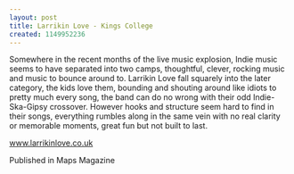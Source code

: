 ```yaml
---
layout: post
title: Larrikin Love - Kings College
created: 1149952236
---
```

Somewhere in the recent months of the live music explosion, Indie music seems to have separated into two camps, thoughtful, clever, rocking music and music to bounce around to. Larrikin Love fall squarely into the later category, the kids love them, bounding and shouting around like idiots to pretty much every song, the band can do no wrong with their odd Indie-Ska-Gipsy crossover. However hooks and structure seem hard to find in their songs, everything rumbles along in the same vein with no real clarity or memorable moments, great fun but not built to last.

<a href='http://www.larrikinlove.co.uk' target='_blank'>www.larrikinlove.co.uk</a>


Published in Maps Magazine
